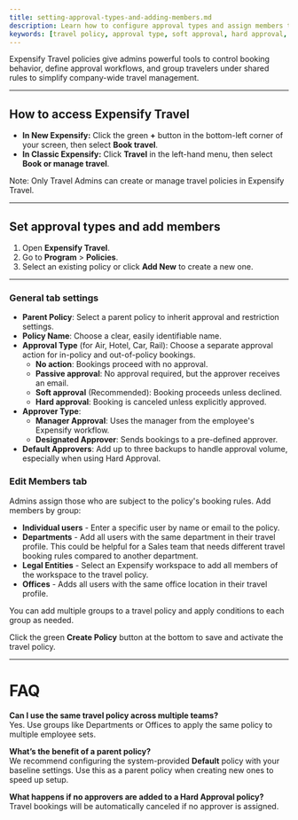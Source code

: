 ```yaml
---
title: setting-approval-types-and-adding-members.md
description: Learn how to configure approval types and assign members to a travel policy in Expensify Travel.
keywords: [travel policy, approval type, soft approval, hard approval, add policy members, default approver, spotnana policy]
---
```


<div id="new-expensify" markdown="1">

Expensify Travel policies give admins powerful tools to control booking behavior, define approval workflows, and group travelers under shared rules to simplify company-wide travel management.

---

## How to access Expensify Travel

- **In New Expensify:** Click the green **+** button in the bottom-left corner of your screen, then select **Book travel**.
- **In Classic Expensify:** Click **Travel** in the left-hand menu, then select **Book or manage travel**.

Note: Only Travel Admins can create or manage travel policies in Expensify Travel.

---

## Set approval types and add members

1. Open **Expensify Travel**.
2. Go to **Program** > **Policies**.
3. Select an existing policy or click **Add New** to create a new one.

---

### General tab settings

- **Parent Policy**: Select a parent policy to inherit approval and restriction settings.
- **Policy Name**: Choose a clear, easily identifiable name.
- **Approval Type** (for Air, Hotel, Car, Rail): Choose a separate approval action for in-policy and out-of-policy bookings.
  - **No action**: Bookings proceed with no approval.
  - **Passive approval**: No approval required, but the approver receives an email.
  - **Soft approval** (Recommended): Booking proceeds unless declined.
  - **Hard approval**: Booking is canceled unless explicitly approved.
- **Approver Type**:
  - **Manager Approval**: Uses the manager from the employee's Expensify workflow.
  - **Designated Approver**: Sends bookings to a pre-defined approver.
- **Default Approvers**: Add up to three backups to handle approval volume, especially when using Hard Approval.

### Edit Members tab

Admins assign those who are subject to the policy's booking rules. Add members by group:

- **Individual users** - Enter a specific user by name or email to the policy.
- **Departments** - Add all users with the same department in their travel profile. This could be helpful for a Sales team that needs different travel booking rules compared to another department.
- **Legal Entities** - Select an Expensify workspace to add all members of the workspace to the travel policy.
- **Offices** - Adds all users with the same office location in their travel profile.

You can add multiple groups to a travel policy and apply conditions to each group as needed.

Click the green **Create Policy** button at the bottom to save and activate the travel policy.

---

# FAQ

**Can I use the same travel policy across multiple teams?**  
Yes. Use groups like Departments or Offices to apply the same policy to multiple employee sets.

**What’s the benefit of a parent policy?**  
We recommend configuring the system-provided **Default** policy with your baseline settings. Use this as a parent policy when creating new ones to speed up setup.

**What happens if no approvers are added to a Hard Approval policy?**  
Travel bookings will be automatically canceled if no approver is assigned.

</div>